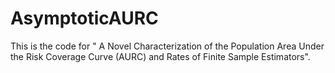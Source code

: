 # AsymptoticAURC
This is the code for " A Novel Characterization of the Population Area Under the Risk Coverage Curve (AURC) and Rates of Finite Sample Estimators".
